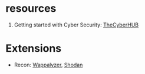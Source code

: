 # resources

1. Getting started with Cyber Security: [TheCyberHUB](https://www.thecyberhub.org/) 


# Extensions

- Recon: [Wappalyzer](https://addons.mozilla.org/en-US/firefox/addon/wappalyzer/), [Shodan](https://addons.mozilla.org/en-US/firefox/addon/shodan-addon/)
